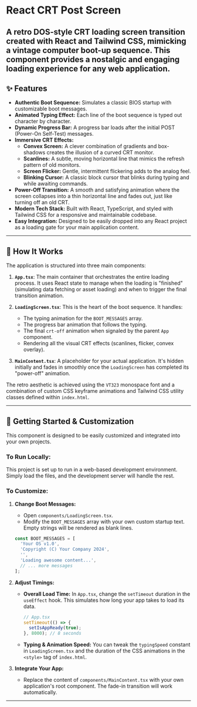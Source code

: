
# React CRT Post Screen

A retro DOS-style CRT loading screen transition created with React and Tailwind CSS, mimicking a vintage computer boot-up sequence. This component provides a nostalgic and engaging loading experience for any web application.
---

## ✨ Features

- **Authentic Boot Sequence:** Simulates a classic BIOS startup with customizable boot messages.
- **Animated Typing Effect:** Each line of the boot sequence is typed out character by character.
- **Dynamic Progress Bar:** A progress bar loads after the initial POST (Power-On Self-Test) messages.
- **Immersive CRT Effects:**
    - **Convex Screen:** A clever combination of gradients and box-shadows creates the illusion of a curved CRT monitor.
    - **Scanlines:** A subtle, moving horizontal line that mimics the refresh pattern of old monitors.
    - **Screen Flicker:** Gentle, intermittent flickering adds to the analog feel.
    - **Blinking Cursor:** A classic block cursor that blinks during typing and while awaiting commands.
- **Power-Off Transition:** A smooth and satisfying animation where the screen collapses into a thin horizontal line and fades out, just like turning off an old CRT.
- **Modern Tech Stack:** Built with React, TypeScript, and styled with Tailwind CSS for a responsive and maintainable codebase.
- **Easy Integration:** Designed to be easily dropped into any React project as a loading gate for your main application content.

---

## 🚀 How It Works

The application is structured into three main components:

1.  **`App.tsx`**: The main container that orchestrates the entire loading process. It uses React state to manage when the loading is "finished" (simulating data fetching or asset loading) and when to trigger the final transition animation.

2.  **`LoadingScreen.tsx`**: This is the heart of the boot sequence. It handles:
    - The typing animation for the `BOOT_MESSAGES` array.
    - The progress bar animation that follows the typing.
    - The final `crt-off` animation when signaled by the parent `App` component.
    - Rendering all the visual CRT effects (scanlines, flicker, convex overlay).

3.  **`MainContent.tsx`**: A placeholder for your actual application. It's hidden initially and fades in smoothly once the `LoadingScreen` has completed its "power-off" animation.

The retro aesthetic is achieved using the `VT323` monospace font and a combination of custom CSS keyframe animations and Tailwind CSS utility classes defined within `index.html`.

---

## 🔧 Getting Started & Customization

This component is designed to be easily customized and integrated into your own projects.

### To Run Locally:

This project is set up to run in a web-based development environment. Simply load the files, and the development server will handle the rest.

### To Customize:

1.  **Change Boot Messages:**
    - Open `components/LoadingScreen.tsx`.
    - Modify the `BOOT_MESSAGES` array with your own custom startup text. Empty strings will be rendered as blank lines.

    ```javascript
    const BOOT_MESSAGES = [
      'Your OS v1.0',
      'Copyright (C) Your Company 2024',
      '',
      'Loading awesome content...',
      // ... more messages
    ];
    ```

2.  **Adjust Timings:**
    - **Overall Load Time:** In `App.tsx`, change the `setTimeout` duration in the `useEffect` hook. This simulates how long your app takes to load its data.
      ```javascript
      // App.tsx
      setTimeout(() => {
        setIsAppReady(true);
      }, 8000); // 8 seconds
      ```
    - **Typing & Animation Speed:** You can tweak the `typingSpeed` constant in `LoadingScreen.tsx` and the duration of the CSS animations in the `<style>` tag of `index.html`.

3.  **Integrate Your App:**
    - Replace the content of `components/MainContent.tsx` with your own application's root component. The fade-in transition will work automatically.
---
